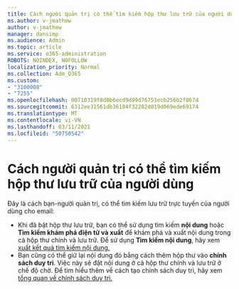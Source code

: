 ```yaml
---
title: Cách người quản trị có thể tìm kiếm hộp thư lưu trữ của người dùng
ms.author: v-jmathew
author: v-jmathew
manager: dansimp
ms.audience: Admin
ms.topic: article
ms.service: o365-administration
ROBOTS: NOINDEX, NOFOLLOW
localization_priority: Normal
ms.collection: Adm_O365
ms.custom:
- "3100008"
- "7255"
ms.openlocfilehash: 00710319f8d8b6ecd9d99d76751ecb256b2f867d
ms.sourcegitcommit: 6312ee31561db36104f32282d019d069ede69174
ms.translationtype: MT
ms.contentlocale: vi-VN
ms.lasthandoff: 03/11/2021
ms.locfileid: "50750542"
---
```

# <a name="how-admins-can-search-a-users-archive-mailbox"></a>Cách người quản trị có thể tìm kiếm hộp thư lưu trữ của người dùng

Đây là cách bạn-người quản trị, có thể tìm kiếm lưu trữ trực tuyến của người dùng cho email:

* Khi đã bật hộp thư lưu trữ, bạn có thể sử dụng tìm kiếm **nội dung** hoặc **Tìm kiếm khám phá điện tử và xuất** để khám phá và xuất nội dung trong cả hộp thư chính và lưu trữ. Để sử dụng **Tìm kiếm nội dung**, hãy xem [xuất kết quả tìm kiếm nội dung.](https://docs.microsoft.com/office365/securitycompliance/export-search-results)
* Bạn cũng có thể giữ lại nội dung đó bằng cách thêm hộp thư vào **chính sách duy trì**. Việc này sẽ đặt nội dung ở cả hộp thư chính và lưu trữ ở chế độ chờ. Để tìm hiểu thêm về cách tạo chính sách duy trì, hãy xem [tổng quan về chính sách duy trì.](https://docs.microsoft.com/office365/securitycompliance/retention-policies)
